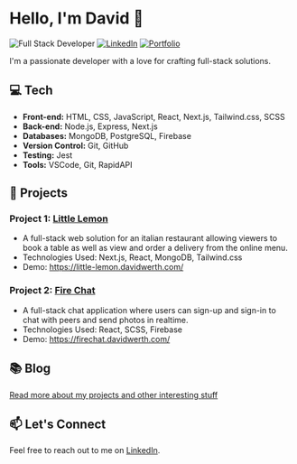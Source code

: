 # Hello, I'm David 👋

![Full Stack Developer](https://img.shields.io/badge/Full%20Stack%20Developer-%20%F0%9F%9B%A0%20-brightgreen)
[![LinkedIn](https://img.shields.io/badge/LinkedIn-Connect-blue)](https://www.linkedin.com/in/werthdavid/)
[![Portfolio](https://img.shields.io/badge/Portfolio-View%20My%20Work-ff69b4)](https://davidwerth.com/)

I'm a passionate developer with a love for crafting full-stack solutions.

## 💻 Tech

- **Front-end:** HTML, CSS, JavaScript, React, Next.js, Tailwind.css, SCSS
- **Back-end:** Node.js, Express, Next.js
- **Databases:** MongoDB, PostgreSQL, Firebase
- **Version Control:** Git, GitHub
- **Testing:** Jest
- **Tools:** VSCode, Git, RapidAPI

## 🚀 Projects

### Project 1: [Little Lemon](https://github.com/David-Werth/little-lemon)

- A full-stack web solution for an italian restaurant allowing viewers to book a table as well as view and order a delivery from the online menu.
- Technologies Used: Next.js, React, MongoDB, Tailwind.css
- Demo: https://little-lemon.davidwerth.com/

### Project 2: [Fire Chat](https://github.com/David-Werth/fire-chat)

- A full-stack chat application where users can sign-up and sign-in to chat with peers and send photos in realtime.
- Technologies Used: React, SCSS, Firebase
- Demo: https://firechat.davidwerth.com/

## 📚 Blog

[Read more about my projects and other interesting stuff](https://davidwerth.com/posts/)

## 📫 Let's Connect

Feel free to reach out to me on [LinkedIn](https://www.linkedin.com/in/werthdavid/).
